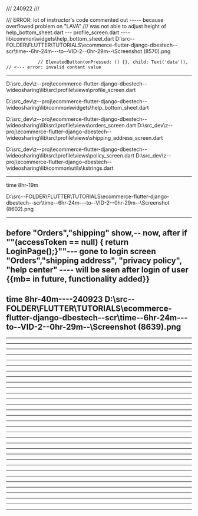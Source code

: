 <!--        ======       This file for notes for practice        ======        -->
<!--        ======       This file for notes for practice        ======        -->
<!--        ======       This file for notes for practice        ======        -->
<!--        ======       This file for notes for practice        ======        -->
<!--        ======       This file for notes for practice        ======        -->
<!--        ======       This file for notes for practice        ======        -->

/// 240922 ///

/// ERROR:  lot of instructor's code commented out ----- because overflowed problem on "LAVA"
/// was not able to adjust height of help_bottom_sheet.dart --- profile_screen.dart ---- lib\common\widgets\help_bottom_sheet.dart
D:\src--FOLDER\FLUTTER\TUTORIALS\ecommerce-flutter-django-dbestech--scr\time--6hr-24m---to--VID-2--0hr-29m--\Screenshot (8570).png


                // ElevatedButton(onPressed: () {}, child: Text('data')),     // <--- error: invalid contant value

------------------------------------------------------

D:\src_dev\z--proj\ecommerce-flutter-django-dbestech--\videosharing\lib\src\profile\views\profile_screen.dart

D:\src_dev\z--proj\ecommerce-flutter-django-dbestech--\videosharing\lib\common\widgets\help_bottom_sheet.dart

D:\src_dev\z--proj\ecommerce-flutter-django-dbestech--\videosharing\lib\src\profile\views\orders_screen.dart
D:\src_dev\z--proj\ecommerce-flutter-django-dbestech--\videosharing\lib\src\profile\views\shipping_address_screen.dart

D:\src_dev\z--proj\ecommerce-flutter-django-dbestech--\videosharing\lib\src\profile\views\policy_screen.dart
D:\src_dev\z--proj\ecommerce-flutter-django-dbestech--\videosharing\lib\common\utils\kstrings.dart

------------------------------------------------------
time 8hr-19m


D:\src--FOLDER\FLUTTER\TUTORIALS\ecommerce-flutter-django-dbestech--scr\time--6hr-24m---to--VID-2--0hr-29m--\Screenshot (8602).png

------------------------------------------------------


before "Orders","shipping" show,-- now, after if ""(accessToken == null) {  return LoginPage();}""--- gone to login screen
"Orders","shipping address", "privacy policy", "help center" ---- will be seen after login of user {{mb= in future, functionality added}}
------------------------------------------------------

time 8hr-40m----240923
D:\src--FOLDER\FLUTTER\TUTORIALS\ecommerce-flutter-django-dbestech--scr\time--6hr-24m---to--VID-2--0hr-29m--\Screenshot (8639).png
------------------------------------------------------


------------------------------------------------------


------------------------------------------------------


------------------------------------------------------


------------------------------------------------------


------------------------------------------------------


------------------------------------------------------


------------------------------------------------------


------------------------------------------------------


------------------------------------------------------


------------------------------------------------------


------------------------------------------------------


------------------------------------------------------


------------------------------------------------------


------------------------------------------------------


------------------------------------------------------


------------------------------------------------------


------------------------------------------------------


------------------------------------------------------


------------------------------------------------------


------------------------------------------------------


------------------------------------------------------


------------------------------------------------------


------------------------------------------------------


------------------------------------------------------


------------------------------------------------------


------------------------------------------------------


------------------------------------------------------


------------------------------------------------------


------------------------------------------------------


------------------------------------------------------


------------------------------------------------------


------------------------------------------------------